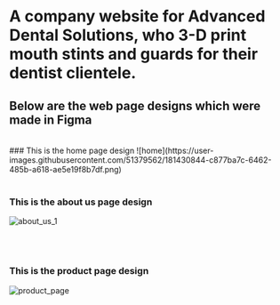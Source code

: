 
# A company website for Advanced Dental Solutions, who 3-D print mouth stints and guards for their dentist clientele.
## Below are the web page designs which were made in Figma
<br>
### This is the home page design
![home](https://user-images.githubusercontent.com/51379562/181430844-c877ba7c-6462-485b-a618-ae5e19f8b7df.png)

<br>
<br>

### This is the about us page design
![about_us_1](https://user-images.githubusercontent.com/51379562/181430850-96e76323-2940-4c4c-981c-811ad2570eb8.png)

<br>
<br>

### This is the product page design <br>
![product_page](https://user-images.githubusercontent.com/51379562/181430854-d2103451-75e8-46f1-9eae-dff623720d56.png)
